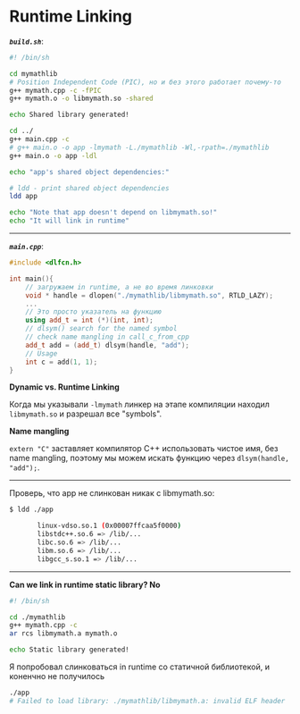 # Runtime Linking

**_`build.sh`_**:
```sh
#! /bin/sh

cd mymathlib
# Position Independent Code (PIC), но и без этого работает почему-то
g++ mymath.cpp -c -fPIC
g++ mymath.o -o libmymath.so -shared

echo Shared library generated!

cd ../
g++ main.cpp -c
# g++ main.o -o app -lmymath -L./mymathlib -Wl,-rpath=./mymathlib
g++ main.o -o app -ldl

echo "app's shared object dependencies:"

# ldd - print shared object dependencies
ldd app

echo "Note that app doesn't depend on libmymath.so!"
echo "It will link in runtime"

```

---

**_`main.cpp`_**:
```cpp
#include <dlfcn.h>

int main(){
	// загружаем in runtime, а не во время линковки
	void * handle = dlopen("./mymathlib/libmymath.so", RTLD_LAZY);
	...
	// Это просто указатель на функцию
	using add_t = int (*)(int, int);
	// dlsym() search for the named symbol
	// check name mangling in call_c_from_cpp
	add_t add = (add_t) dlsym(handle, "add");
	// Usage
	int c = add(1, 1);
}
```

**Dynamic vs. Runtime Linking**

Когда мы указывали `-lmymath` линкер на этапе компиляции находил `libmymath.so` и разрешал все "symbols".

**Name mangling**

`extern "C"` заставляет компилятор C++ использовать чистое имя, без name mangling, поэтому мы можем искать функцию через `dlsym(handle, "add");`.

---

Проверь, что app не слинкован никак с libmymath.so:
```sh
$ ldd ./app

       linux-vdso.so.1 (0x00007ffcaa5f0000)
       libstdc++.so.6 => /lib/...
       libc.so.6 => /lib/...
       libm.so.6 => /lib/...
       libgcc_s.so.1 => /lib/...
```

---

**Can we link in runtime static library? No**

```sh
#! /bin/sh

cd ./mymathlib
g++ mymath.cpp -c
ar rcs libmymath.a mymath.o

echo Static library generated!
```

Я попробовал слинковаться in runtime со статичной библиотекой, и коненчно не получилось
```sh
./app
# Failed to load library: ./mymathlib/libmymath.a: invalid ELF header
```
